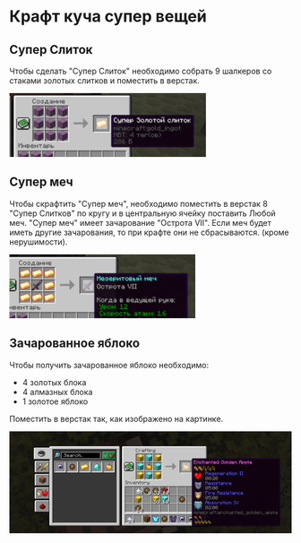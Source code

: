 # Крафт куча супер вещей
## Супер Слиток
Чтобы сделать "Супер Слиток" необходимо собрать 9 шалкеров со стаками золотых слитков и поместить в верстак.

![CraftIngot](assets/GuideCraftSuperGoldIngot.png)

## Cупер меч
Чтобы скрафтить "Супер меч", необходимо поместить в верстак 8 "Супер Слитков" по кругу и в центральную ячейку поставить Любой меч. "Супер меч" имеет зачарование "Острота VII".
Если меч будет иметь другие зачарования, то при крафте они не сбрасываются. (кроме нерушимости).

![CraftSword](assets/mech.png)
## Зачарованное яблоко
Чтобы получить зачарованное яблоко необходимо:
- 4 золотых блока
- 4 алмазных блока
- 1 золотое яблоко

Поместить в верстак так, как изображено на картинке.

![CraftApple](assets/applegolden.png)